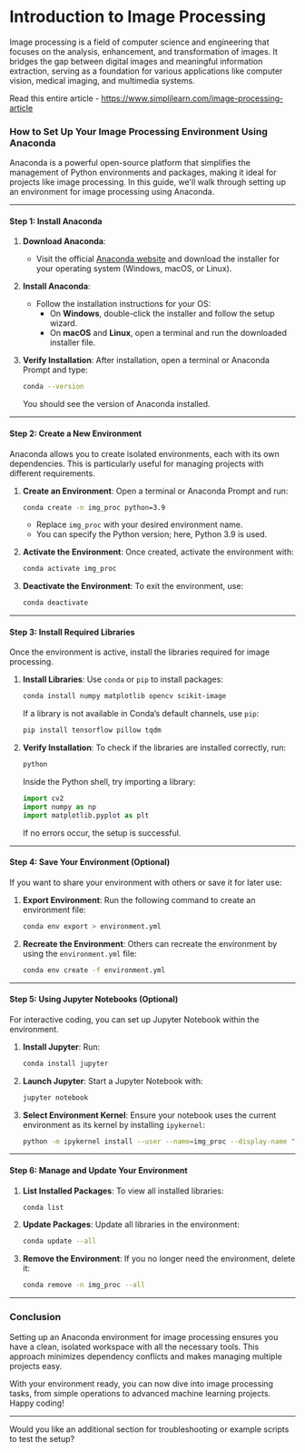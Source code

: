 # Introduction to Image Processing 

Image processing is a field of computer science and engineering that focuses on the analysis, enhancement, and transformation of images. It bridges the gap between digital images and meaningful information extraction, serving as a foundation for various applications like computer vision, medical imaging, and multimedia systems.

Read this entire article - https://www.simplilearn.com/image-processing-article


### **How to Set Up Your Image Processing Environment Using Anaconda**

Anaconda is a powerful open-source platform that simplifies the management of Python environments and packages, making it ideal for projects like image processing. In this guide, we'll walk through setting up an environment for image processing using Anaconda.

---

#### **Step 1: Install Anaconda**
1. **Download Anaconda**:
   - Visit the official [Anaconda website](https://www.anaconda.com/products/distribution) and download the installer for your operating system (Windows, macOS, or Linux).

2. **Install Anaconda**:
   - Follow the installation instructions for your OS:
     - On **Windows**, double-click the installer and follow the setup wizard.
     - On **macOS** and **Linux**, open a terminal and run the downloaded installer file.

3. **Verify Installation**:
   After installation, open a terminal or Anaconda Prompt and type:

   ```bash
   conda --version
   ```

   You should see the version of Anaconda installed.

---

#### **Step 2: Create a New Environment**
Anaconda allows you to create isolated environments, each with its own dependencies. This is particularly useful for managing projects with different requirements.

1. **Create an Environment**:
   Open a terminal or Anaconda Prompt and run:

   ```bash
   conda create -n img_proc python=3.9
   ```

   - Replace `img_proc` with your desired environment name.
   - You can specify the Python version; here, Python 3.9 is used.

2. **Activate the Environment**:
   Once created, activate the environment with:

   ```bash
   conda activate img_proc
   ```

3. **Deactivate the Environment**:
   To exit the environment, use:

   ```bash
   conda deactivate
   ```

---

#### **Step 3: Install Required Libraries**
Once the environment is active, install the libraries required for image processing.

1. **Install Libraries**:
   Use `conda` or `pip` to install packages:

   ```bash
   conda install numpy matplotlib opencv scikit-image
   ```

   If a library is not available in Conda’s default channels, use `pip`:

   ```bash
   pip install tensorflow pillow tqdm
   ```

2. **Verify Installation**:
   To check if the libraries are installed correctly, run:

   ```bash
   python
   ```

   Inside the Python shell, try importing a library:

   ```python
   import cv2
   import numpy as np
   import matplotlib.pyplot as plt
   ```

   If no errors occur, the setup is successful.

---

#### **Step 4: Save Your Environment (Optional)**
If you want to share your environment with others or save it for later use:

1. **Export Environment**:
   Run the following command to create an environment file:

   ```bash
   conda env export > environment.yml
   ```

2. **Recreate the Environment**:
   Others can recreate the environment by using the `environment.yml` file:

   ```bash
   conda env create -f environment.yml
   ```

---

#### **Step 5: Using Jupyter Notebooks (Optional)**
For interactive coding, you can set up Jupyter Notebook within the environment.

1. **Install Jupyter**:
   Run:

   ```bash
   conda install jupyter
   ```

2. **Launch Jupyter**:
   Start a Jupyter Notebook with:

   ```bash
   jupyter notebook
   ```

3. **Select Environment Kernel**:
   Ensure your notebook uses the current environment as its kernel by installing `ipykernel`:

   ```bash
   python -m ipykernel install --user --name=img_proc --display-name "Python (img_proc)"
   ```

---

#### **Step 6: Manage and Update Your Environment**
1. **List Installed Packages**:
   To view all installed libraries:

   ```bash
   conda list
   ```

2. **Update Packages**:
   Update all libraries in the environment:

   ```bash
   conda update --all
   ```

3. **Remove the Environment**:
   If you no longer need the environment, delete it:

   ```bash
   conda remove -n img_proc --all
   ```

---

### **Conclusion**
Setting up an Anaconda environment for image processing ensures you have a clean, isolated workspace with all the necessary tools. This approach minimizes dependency conflicts and makes managing multiple projects easy.

With your environment ready, you can now dive into image processing tasks, from simple operations to advanced machine learning projects. Happy coding!

---

Would you like an additional section for troubleshooting or example scripts to test the setup?